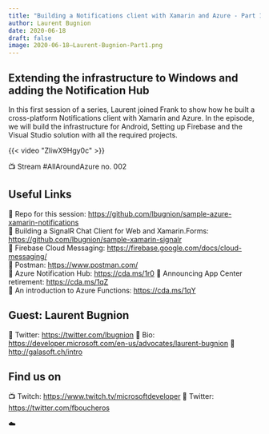 ```yaml
---
title: "Building a Notifications client with Xamarin and Azure - Part 1"
author: Laurent Bugnion
date: 2020-06-18
draft: false
image: 2020-06-18–Laurent-Bugnion-Part1.png
---
```


## Extending the infrastructure to Windows and adding the Notification Hub

In this first session of a series, Laurent joined Frank to show how he built a cross-platform Notifications client with Xamarin and Azure. In the episode, we will build the infrastructure for Android, Setting up Firebase and the Visual Studio solution with all the required projects.

{{< video "ZliwX9Hgy0c" >}}

📺 Stream #AllAroundAzure no. 002 

## Useful Links

🔗 Repo for this session: https://github.com/lbugnion/sample-azure-xamarin-notifications  
🔗 Building a SignalR Chat Client for Web and Xamarin.Forms: https://github.com/lbugnion/sample-xamarin-signalr  
🔗 Firebase Cloud Messaging: https://firebase.google.com/docs/cloud-messaging/  
🔗 Postman: https://www.postman.com/   
🔗 Azure Notification Hub: https://cda.ms/1r0 
🔗 Announcing App Center retirement: https://cda.ms/1qZ  
🔗 An introduction to Azure Functions: https://cda.ms/1qY 

## Guest: Laurent Bugnion

🔗 Twitter: https://twitter.com/lbugnion 
🔗 Bio: https://developer.microsoft.com/en-us/advocates/laurent-bugnion 
🔗 http://galasoft.ch/intro 

## Find us on

📺 Twitch: https://www.twitch.tv/microsoftdeveloper 
🔗 Twitter: https://twitter.com/fboucheros 

☁️